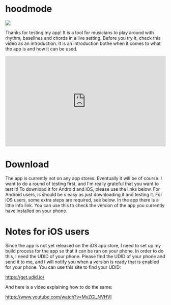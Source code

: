 # hoodmode
<img src="https://build.phonegap.com/apps/3890729/badge/3937019475/version.svg" />

Thanks for testing my app! It is a tool for musicians to play around with rhythm,
baselines and chords in a live setting.
Before you try it, check this video as an introduction.
It is an introduction bothe when it comes to what the app is and how it can be used.

<div>
  <div style="position:relative;padding-top:56.25%;">
    <iframe src="https://www.facebook.com/plugins/video.php?href=https%3A%2F%2Fwww.facebook.com%2Fli.mikael%2Fvideos%2F10157199038417339%2F" frameborder="0" allowfullscreen
      style="position:absolute;top:0;left:0;width:100%;height:100%;"></iframe>
  </div>
</div>

# Download

The app is currently not on any app stores. Eventually it will be of course. 
I want to do a round of testing first, and I'm really grateful that you want to test it!
To download it for Android and iOS, please use the links below. 
For Android users, is should be s easy as just downloading it and testing it. For iOS users, some extra steps are required, see below. In the app there is a little info link. You can use this to check the version of the app you currently have installed on your phone.

# Notes for iOS users

Since the app is not yet released on the iOS app store, I need to set up my build process for the app so that it can be ran on your phone. In order to do this, I need the UDID of your phone. Please find the UDID of your phone and send it to me, and I will notify you when a version is ready that is enabled for your phone. You can use this site to find your UDID:

https://get.udid.io/

And here is a video explaining how to do the same:

https://www.youtube.com/watch?v=MvZGl_NVHVI
